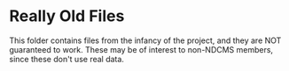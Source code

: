 # Really Old Files

This folder contains files from the infancy of the project, and they are NOT guaranteed to work. These may be of interest to non-NDCMS members, since these don't use real data.